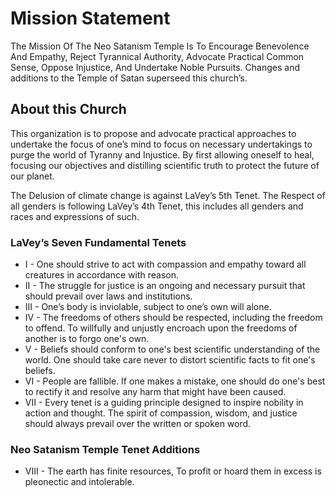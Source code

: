 # Mission Statement

The Mission Of The Neo Satanism Temple Is To Encourage Benevolence And Empathy, Reject Tyrannical Authority, Advocate Practical Common Sense, Oppose Injustice, And Undertake Noble Pursuits. Changes and additions to the Temple of Satan superseed this church’s. 

## About this Church

This organization is to propose and advocate practical approaches to undertake the focus of one’s mind to focus on necessary undertakings to purge the world of Tyranny and Injustice. By first allowing oneself to heal, focusing our objectives and distilling scientific truth to protect the future of our planet. 

The Delusion of climate change is against LaVey’s 5th Tenet. 
The Respect of all genders is following LaVey’s 4th Tenet, this includes all genders and races and expressions of such. 

### LaVey’s Seven Fundamental Tenets

 * I - One should strive to act with compassion and empathy toward all creatures in accordance with reason.
 * II - The struggle for justice is an ongoing and necessary pursuit that should prevail over laws and institutions.
 * III - One’s body is inviolable, subject to one’s own will alone.
 * IV - The freedoms of others should be respected, including the freedom to offend. To willfully and unjustly encroach upon the freedoms of another is to forgo one's own.
 * V - Beliefs should conform to one's best scientific understanding of the world. One should take care never to distort scientific facts to fit one's beliefs.
 * VI - People are fallible. If one makes a mistake, one should do one's best to rectify it and resolve any harm that might have been caused.
 * VII - Every tenet is a guiding principle designed to inspire nobility in action and thought. The spirit of compassion, wisdom, and justice should always prevail over the written or spoken word.

### Neo Satanism Temple Tenet Additions

 * VIII - The earth has finite resources, To profit or hoard them in excess is pleonectic and intolerable. 

